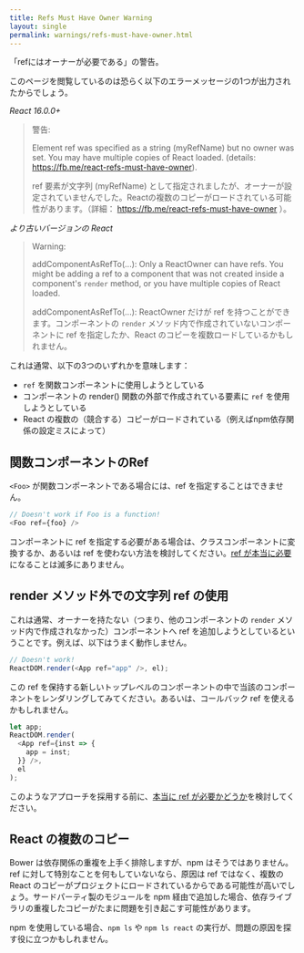 ```yaml
---
title: Refs Must Have Owner Warning
layout: single
permalink: warnings/refs-must-have-owner.html
---
```

「refにはオーナーが必要である」の警告。

このページを閲覧しているのは恐らく以下のエラーメッセージの1つが出力されたからでしょう。

*React 16.0.0+*
> 警告:
>
> Element ref was specified as a string (myRefName) but no owner was set. You may have multiple copies of React loaded. (details: https://fb.me/react-refs-must-have-owner).
>
> ref 要素が文字列 (myRefName) として指定されましたが、オーナーが設定されていませんでした。Reactの複数のコピーがロードされている可能性があります。（詳細： https://fb.me/react-refs-must-have-owner ）。

*より古いバージョンの React*
> Warning:
>
> addComponentAsRefTo(...): Only a ReactOwner can have refs. You might be adding a ref to a component that was not created inside a component's `render` method, or you have multiple copies of React loaded.
>
> addComponentAsRefTo(...): ReactOwner だけが ref を持つことができます。コンポーネントの `render` メソッド内で作成されていないコンポーネントに ref を指定したか、React のコピーを複数ロードしているかもしれません。

これは通常、以下の3つのいずれかを意味します：

- `ref` を関数コンポーネントに使用しようとしている
- コンポーネントの render() 関数の外部で作成されている要素に `ref` を使用しようとしている
- React の複数の（競合する）コピーがロードされている（例えばnpm依存関係の設定ミスによって）

## 関数コンポーネントのRef

`<Foo>` が関数コンポーネントである場合には、ref を指定することはできません。

```js
// Doesn't work if Foo is a function!
<Foo ref={foo} />
```

コンポーネントに ref を指定する必要がある場合は、クラスコンポーネントに変換するか、あるいは ref を使わない方法を検討してください。[ref が本当に必要](/docs/refs-and-the-dom.html#when-to-use-refs)になることは滅多にありません。

## render メソッド外での文字列 ref の使用

これは通常、オーナーを持たない（つまり、他のコンポーネントの `render` メソッド内で作成されなかった）コンポーネントへ ref を追加しようとしているということです。例えば、以下はうまく動作しません。

```js
// Doesn't work!
ReactDOM.render(<App ref="app" />, el);
```

この ref を保持する新しいトップレベルのコンポーネントの中で当該のコンポーネントをレンダリングしてみてください。あるいは、コールバック ref を使えるかもしれません。

```js
let app;
ReactDOM.render(
  <App ref={inst => {
    app = inst;
  }} />,
  el
);
```

このようなアプローチを採用する前に、[本当に ref が必要かどうか](/docs/refs-and-the-dom.html#when-to-use-refs)を検討してください。

## React の複数のコピー

Bower は依存関係の重複を上手く排除しますが、npm はそうではありません。ref に対して特別なことを何もしていないなら、原因は ref ではなく、複数の React のコピーがプロジェクトにロードされているからである可能性が高いでしょう。サードパーティ製のモジュールを npm 経由で追加した場合、依存ライブラリの重複したコピーがたまに問題を引き起こす可能性があります。

npm を使用している場合、`npm ls` や `npm ls react` の実行が、問題の原因を探す役に立つかもしれません。
